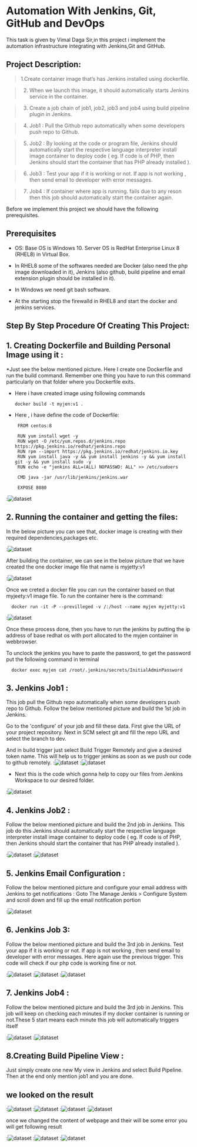 # Automation With Jenkins, Git, GitHub and DevOps
This task is given by Vimal Daga Sir,in this project i implement the automation infrastructure integrating with Jenkins,Git and GitHub.

## Project Description:

  > 1.Create container image that’s has Jenkins installed using dockerfile.
  
  > 2. When we launch this image, it should automatically starts Jenkins service in the container.
  
  
  > 3. Create a job chain of job1, job2, job3 and job4 using build pipeline plugin in Jenkins.
  
  
  >  4. Job1 : Pull the Github repo automatically when some developers push repo to Github.
  
  
  >  5. Job2 : By looking at the code or program file, Jenkins should automatically start the respective language interpreter install image    container to deploy code ( eg. If code is of PHP, then Jenkins should start the container that has PHP already installed ).
  
  
  > 6. Job3 : Test your app if it is working or not. If app is not working , then send email to developer with error messages.
  
  
  > 7. Job4 : If container where app is running. fails due to any reson then this job should automatically start the container again.
  
  
  Before we implement this project we should have the following prerequisites.
  
 ## Prerequisites
 
 * OS: Base OS is Windows 10. Server OS is RedHat Enterprise Linux 8 (RHEL8) in Virtual Box.
 
 *  In RHEL8 some of the softwares needed are Docker (also need the php image downloaded in it), Jenkins (also github, build pipeline and email extension plugin should be installed in it).
 
* In Windows we need git bash software.

* At the starting stop the firewalld in RHEL8 and start the docker and jenkins services.

## Step By Step Procedure Of Creating This Project:

## 1. Creating Dockerfile and Building Personal Image using it :

   *Just see the below mentioned picture. Here I create one Dockerfile and run the build command. Remember one thing you have to run          this command particularly on that folder where you Dockerfile exits.
       
   * Here i have created image using following commands
         
         docker build -t myjen:v1 .
         
   * Here , i have define the code of Dockerfile:
      
          FROM centos:8

          RUN yum install wget -y
          RUN wget -O /etc/yum.repos.d/jenkins.repo https://pkg.jenkins.io/redhat/jenkins.repo
          RUN rpm --import https://pkg.jenkins.io/redhat/jenkins.io.key
          RUN yum install java -y && yum install jenkins -y && yum install git -y && yum install sudo -y
          RUN echo -e "jenkins ALL=(ALL) NOPASSWD: ALL" >> /etc/sudoers

          CMD java -jar /usr/lib/jenkins/jenkins.war

          EXPOSE 8080
          
  :![dataset](/Screenshots/dockerfile.png)

## 2. Running the container and getting the files:
   
   In the below picture you can see that, docker image is creating with their required dependencies,packages etc.
      
  :![dataset](/Screenshots/building_image.png)
  
  
  After building the container, we can see in the below picture that we have created the one docker image file that name is myjetty:v1
  
  
  :![dataset](/Screenshots/image_done.png) 
  
  Once we creted a docker file you can run the container based on that myjeety:v1 image file.
  To run the container here is the command:
      
      docker run -it -P --previlleged -v /:/host --name myjen myjetty:v1
  
  :![dataset](/Screenshots/docker_running_process.png)
  
  Once these process done, then you have to run the jenkins by putting the ip address of base redhat os with port allocated to the myjen  container in webbrowser.
  
 To unclock the jenkins you have to paste the password, to get the password put the following command in terminal
 
      docker exec myjen cat /root/.jenkins/secrets/InitialAdminPassword
      
## 3. Jenkins Job1 :

   This job pull the Github repo automatically when some developers push repo to Github.
   Follow the below mentioned picture and build the 1st job in Jenkins.
   
   Go to the 'configure' of your job and fill these data. First give the URL of your project repository. Next in SCM select git and         fill the repo URL and select the branch to dev.
    
   And in build trigger just select Build Trigger Remotely and give a desired token name. This will help us to trigger jenkins as soon      as we push our code to github remotely.
   :![dataset](/Screenshots/job1_01.png)
   :![dataset](/Screenshots/job1_02.png)
   
   * Next this is the code which gonna help to copy our files from Jenkins Workspace to our desired folder.
   
   :![dataset](/Screenshots/job1_03.png)
   
   
## 4.  Jenkins Job2 :

  Follow the below mentioned picture and build the 2nd job in Jenkins.
  This job do this Jenkins should automatically start the respective language interpreter install image container to deploy code ( eg.     If code is of PHP, then Jenkins should start the container that has PHP already installed ).
  
  :![dataset](/Screenshots/job2_01.png)
  :![dataset](/Screenshots/job2_02.png)
  
## 5. Jenkins Email Configuration :

  Follow the below mentioned picture and configure your email address with Jenkins to get notifications :
  Goto The Manage Jenkis > Configure System and scroll down and fill up the email notification portion
  
  :![dataset](/Screenshots/email_configuration.png)
  
## 6. Jenkins Job 3:
  
  Follow the below mentioned picture and build the 3rd job in Jenkins.
  Test your app if it is working or not. If app is not working , then send email to developer with error messages.
  Here again use the previous trigger. This code will check if our php code is working fine or not.

  :![dataset](/Screenshots/job3_01.png)
  :![dataset](/Screenshots/job3_02.png)
  :![dataset](/Screenshots/job3_04.png)
  
## 7. Jenkins Job4 :

  Follow the below mentioned picture and build the 3rd job in Jenkins.
  This job will keep on checking each minutes if my docker container is running or not.These 5 start means each minute this job will        automatically triggers itself
  
   :![dataset](/Screenshots/job4_01.png)
  :![dataset](/Screenshots/job4_02.png)
 
## 8.Creating Build Pipeline View :
  Just simply create one new My view in Jenkins and select Build Pipeline. Then at the end only mention job1 and you are done.

## we looked on the result

:![dataset](/Screenshots/build_pipeline_successful.png)
:![dataset](/Screenshots/job_run_suceesful.png)
:![dataset](/Screenshots/job_running.png)
:![dataset](/Screenshots/webpage_host.png)

once we changed the content of webpage and their will be some error you will get following result

:![dataset](/Screenshots/build_pipeline_failed.png)
:![dataset](/Screenshots/webpage_problem.png)
:![dataset](/Screenshots/email.png)

  
  
      

